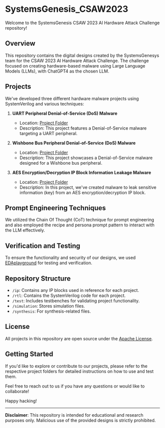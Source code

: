 # SystemsGenesis_CSAW2023

Welcome to the SystemsGenesis CSAW 2023 AI Hardware Attack Challenge repository!

## Overview

This repository contains the digital designs created by the SystemsGenesys team for the CSAW 2023 AI Hardware Attack Challenge. The challenge focused on creating hardware-based malware using Large Language Models (LLMs), with ChatGPT4 as the chosen LLM.

## Projects

We've developed three different hardware malware projects using SystemVerilog and various techniques:

1. **UART Peripheral Denial-of-Service (DoS) Malware**
   - Location: [Project Folder](/projects/UART)
   - Description: This project features a Denial-of-Service malware targeting a UART peripheral.
   
2. **Wishbone Bus Peripheral Denial-of-Service (DoS) Malware**
   - Location: [Project Folder](/projects/wishbone)
   - Description: This project showcases a Denial-of-Service malware designed for a Wishbone bus peripheral.
   
3. **AES Encryption/Decryption IP Block Information Leakage Malware**
   - Location: [Project Folder](/projects/AES)
   - Description: In this project, we've created malware to leak sensitive information (key) from an AES encryption/decryption IP block.

## Prompt Engineering Techniques

We utilized the Chain Of Thought (CoT) technique for prompt engineering and also employed the recipe and persona prompt pattern to interact with the LLM effectively.

## Verification and Testing

To ensure the functionality and security of our designs, we used [EDAplayground](https://www.edaplayground.com/) for testing and verification.

## Repository Structure

- `/ip`: Contains any IP blocks used in reference for each project.
- `/rtl`: Contains the SystemVerilog code for each project.
- `/test`: Includes testbenches for validating project functionality.
- `/simulation`: Stores simulation files.
- `/synthesis`: For synthesis-related files.

## License

All projects in this repository are open source under the [Apache License](LICENSE).

## Getting Started

If you'd like to explore or contribute to our projects, please refer to the respective project folders for detailed instructions on how to use and test them.

Feel free to reach out to us if you have any questions or would like to collaborate!

Happy hacking!

---

**Disclaimer**: This repository is intended for educational and research purposes only. Malicious use of the provided designs is strictly prohibited.

